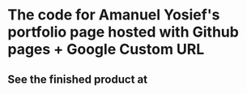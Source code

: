 # The code for Amanuel Yosief's portfolio page hosted with Github pages + Google Custom URL
## See the finished product at 
